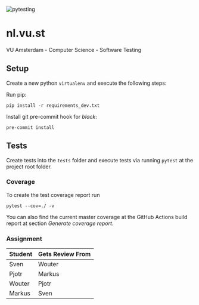 ![pytesting](https://github.com/FunkeMT/nl.vu.st/workflows/pytesting/badge.svg)

# nl.vu.st
VU Amsterdam - Computer Science - Software Testing

## Setup

Create a new python ```virtualenv``` and execute the following steps:

Run pip:

```pip install -r requirements_dev.txt```

Install git pre-commit hook for *black*:

```pre-commit install```

## Tests

Create tests into the ```tests``` folder and execute tests via running ```pytest``` at the project root folder.

### Coverage

To create the test coverage report run

```pytest --cov=./ -v```

You can also find the current master coverage at the GitHub Actions build report at section *Generate coverage report*.

### Assignment

| Student | Gets Review From |
|---------|------------------|
| Sven    | Wouter           |
| Pjotr   | Markus           |
| Wouter  | Pjotr            |
| Markus  | Sven             |
